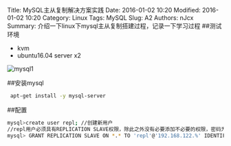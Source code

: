 Title: MySQL主从复制解决方案实践
Date: 2016-01-02 10:20
Modified: 2016-01-02 10:20
Category: Linux
Tags: MySQL
Slug: A2
Authors: nJcx
Summary: 介绍一下linux下mysql主从复制搭建过程，记录一下学习过程
##测试环境
- kvm
- ubuntu16.04 server x2

![mysql1](../images/mysql1.png)

##安装mysql
```bash
 apt-get install -y mysql-server

```
##配置
```bash
mysql>create user repl; //创建新用户
//repl用户必须具有REPLICATION SLAVE权限，除此之外没有必要添加不必要的权限，密码为mysql。说明一下192.168.0.%，这个配置是指明repl用户所在服务器，这里%是通配符，表示192.168.0.0-192.168.0.255的Server都可以以repl用户登陆主服务器。当然你也可以指定固定Ip。
mysql> GRANT REPLICATION SLAVE ON *.* TO 'repl'@'192.168.122.%' IDENTIFIED BY '123456';

```



